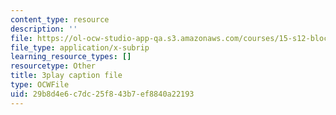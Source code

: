 ```yaml
---
content_type: resource
description: ''
file: https://ol-ocw-studio-app-qa.s3.amazonaws.com/courses/15-s12-blockchain-and-money-fall-2018/29b8d4e6c7dc25f843b7ef8840a22193_ojcOUtUwIe4.srt
file_type: application/x-subrip
learning_resource_types: []
resourcetype: Other
title: 3play caption file
type: OCWFile
uid: 29b8d4e6-c7dc-25f8-43b7-ef8840a22193
---
```

